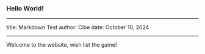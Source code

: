 ### Hello World!

---

title: Markdown Test
author: Cibe
date: October 10, 2024

---

Welcome to the website, wish list the game!
